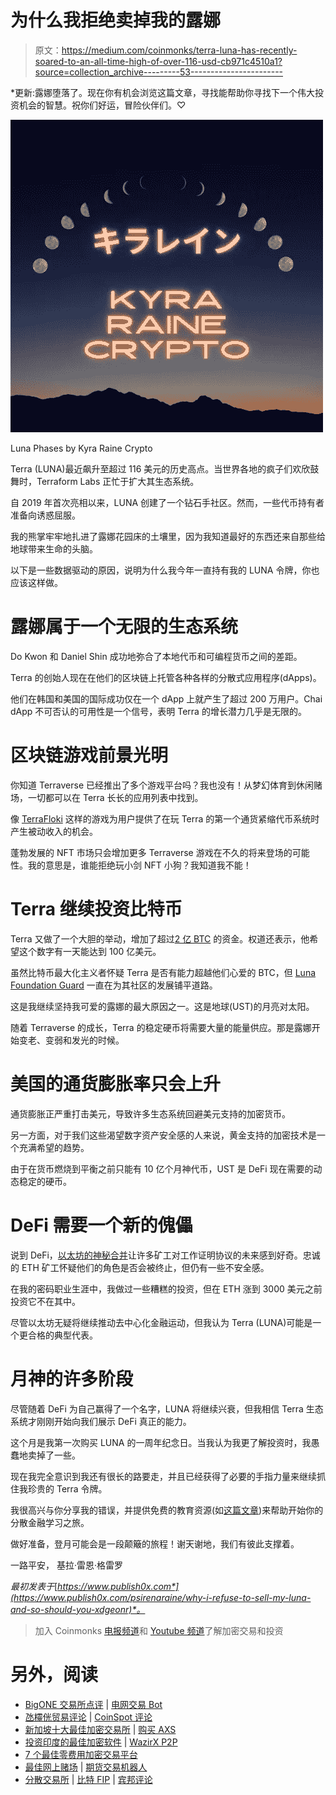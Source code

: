 # 为什么我拒绝卖掉我的露娜

> 原文：<https://medium.com/coinmonks/terra-luna-has-recently-soared-to-an-all-time-high-of-over-116-usd-cb971c4510a1?source=collection_archive---------53----------------------->

*更新:露娜堕落了。现在你有机会浏览这篇文章，寻找能帮助你寻找下一个伟大投资机会的智慧。祝你们好运，冒险伙伴们。♡

![](img/d66441e90f1ffa4261fba9d47381ac31.png)

Luna Phases by Kyra Raine Crypto

Terra (LUNA)最近飙升至超过 116 美元的历史高点。当世界各地的疯子们欢欣鼓舞时，Terraform Labs 正忙于扩大其生态系统。

自 2019 年首次亮相以来，LUNA 创建了一个钻石手社区。然而，一些代币持有者准备向诱惑屈服。

我的熊掌牢牢地扎进了露娜花园床的土壤里，因为我知道最好的东西还来自那些给地球带来生命的头脑。

以下是一些数据驱动的原因，说明为什么我今年一直持有我的 LUNA 令牌，你也应该这样做。

# 露娜属于一个无限的生态系统

Do Kwon 和 Daniel Shin 成功地弥合了本地代币和可编程货币之间的差距。

Terra 的创始人现在在他们的区块链上托管各种各样的分散式应用程序(dApps)。

他们在韩国和美国的国际成功仅在一个 dApp 上就产生了超过 200 万用户。Chai dApp 不可否认的可用性是一个信号，表明 Terra 的增长潜力几乎是无限的。

# 区块链游戏前景光明

你知道 Terraverse 已经推出了多个游戏平台吗？我也没有！从梦幻体育到休闲赌场，一切都可以在 Terra 长长的应用列表中找到。

像 [TerraFloki](https://terrafloki.io/) 这样的游戏为用户提供了在玩 Terra 的第一个通货紧缩代币系统时产生被动收入的机会。

蓬勃发展的 NFT 市场只会增加更多 Terraverse 游戏在不久的将来登场的可能性。我的意思是，谁能拒绝玩小剑 NFT 小狗？我知道我不能！

# Terra 继续投资比特币

Terra 又做了一个大胆的举动，增加了超过[2 亿 BTC](https://www.businessinsider.com/terra-buys-bitcoin-cryptocurrency-crypto-reserves-stablcoin-blockchain-16-billion-2022-4) 的资金。权道还表示，他希望这个数字有一天能达到 100 亿美元。

虽然比特币最大化主义者怀疑 Terra 是否有能力超越他们心爱的 BTC，但 [Luna Foundation Guard](https://lfg.org/) 一直在为其社区的发展铺平道路。

这是我继续坚持我可爱的露娜的最大原因之一。这是地球(UST)的月亮对太阳。

随着 Terraverse 的成长，Terra 的稳定硬币将需要大量的能量供应。那是露娜开始变老、变弱和发光的时候。

# 美国的通货膨胀率只会上升

通货膨胀正严重打击美元，导致许多生态系统回避美元支持的加密货币。

另一方面，对于我们这些渴望数字资产安全感的人来说，黄金支持的加密技术是一个充满希望的趋势。

由于在货币燃烧到平衡之前只能有 10 亿个月神代币，UST 是 DeFi 现在需要的动态稳定的硬币。

# DeFi 需要一个新的傀儡

说到 DeFi，[以太坊的神秘合并](https://www.marca.com/en/lifestyle/us-news/2022/04/09/6251e7b3268e3ea53c8b4576.html)让许多矿工对工作证明协议的未来感到好奇。忠诚的 ETH 矿工怀疑他们的角色是否会被终止，但仍有一些不安全感。

在我的密码职业生涯中，我做过一些糟糕的投资，但在 ETH 涨到 3000 美元之前投资它不在其中。

尽管以太坊无疑将继续推动去中心化金融运动，但我认为 Terra (LUNA)可能是一个更合格的典型代表。

# 月神的许多阶段

尽管随着 DeFi 为自己赢得了一个名字，LUNA 将继续兴衰，但我相信 Terra 生态系统才刚刚开始向我们展示 DeFi 真正的能力。

这个月是我第一次购买 LUNA 的一周年纪念日。当我认为我更了解投资时，我愚蠢地卖掉了一些。

现在我完全意识到我还有很长的路要走，并且已经获得了必要的手指力量来继续抓住我珍贵的 Terra 令牌。

我很高兴与你分享我的错误，并提供免费的教育资源(如[这篇文章](https://www.publish0x.com/psirenaraine/how-to-build-a-creative-career-with-blockchain-tech-xwwjjnv))来帮助开始你的分散金融学习之旅。

做好准备，登月可能会是一段颠簸的旅程！谢天谢地，我们有彼此支撑着。

一路平安，
基拉·雷恩·格雷罗

*最初发表于*[*https://www.publish0x.com*](https://www.publish0x.com/psirenaraine/why-i-refuse-to-sell-my-luna-and-so-should-you-xdgeonr)*。*

> 加入 Coinmonks [电报频道](https://t.me/coincodecap)和 [Youtube 频道](https://www.youtube.com/c/coinmonks/videos)了解加密交易和投资

# 另外，阅读

*   [BigONE 交易所点评](/coinmonks/bigone-exchange-review-64705d85a1d4) | [电网交易 Bot](https://coincodecap.com/grid-trading)
*   [氹欞侊贸易评论](https://coincodecap.com/anny-trade-review) | [CoinSpot 评论](https://coincodecap.com/coinspot-review)
*   [新加坡十大最佳加密交易所](https://coincodecap.com/crypto-exchange-in-singapore) | [购买 AXS](https://coincodecap.com/buy-axs-token)
*   [投资印度的最佳加密软件](https://coincodecap.com/best-crypto-to-invest-in-india-in-2021) | [WazirX P2P](https://coincodecap.com/wazirx-p2p)
*   [7 个最佳零费用加密交易平台](https://coincodecap.com/zero-fee-crypto-exchanges)
*   [最佳网上赌场](https://coincodecap.com/best-online-casinos) | [期货交易机器人](/coinmonks/futures-trading-bots-5a282ccee3f5)
*   [分散交易所](https://coincodecap.com/what-are-decentralized-exchanges) | [比特 FIP](https://coincodecap.com/bitbns-fip) | [宾邦评论](https://coincodecap.com/bingbon-review)